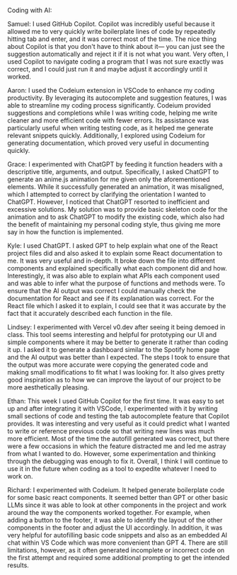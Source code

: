 Coding with AI:

Samuel: I used GitHub Copilot. Copilot was incredibly useful because it allowed me to very quickly write boilerplate lines of code by repeatedly hitting tab and enter, and it was correct most of the time. The nice thing about Copilot is that you don't have to think about it— you can just see the suggestion automatically and reject it if it is not what you want. Very often, I used Copilot to navigate coding a program that I was not sure exactly was correct, and I could just run it and maybe adjust it accordingly until it worked.

Aaron: I used the Codeium extension in VSCode to enhance my coding productivity. By leveraging its autocomplete and suggestion features, I was able to streamline my coding process significantly. Codeium provided suggestions and completions while I was writing code, helping me write cleaner and more efficient code with fewer errors. Its assistance was particularly useful when writing testing code, as it helped me generate relevant snippets quickly. Additionally, I explored using Codeium for generating documentation, which proved very useful in documenting quickly.

Grace: I experimented with ChatGPT by feeding it function headers with a descriptive title, arguments, and output. Specifically, I asked ChatGPT to generate an anime.js animation for me given only the aforementioned elements. While it successfully generated an animation, it was misaligned, which I attempted to correct by clarifying the orientation I wanted to ChatGPT. However, I noticed that ChatGPT resorted to inefficient and excessive solutions. My solution was to provide basic skeleton code for the animation and to ask ChatGPT to modify the existing code, which also had the benefit of maintaining my personal coding style, thus giving me more say in how the function is implemented.

Kyle: I used ChatGPT. I asked GPT to help explain what one of the React project files did and also asked it to explain some React documentation to me. It was very useful and in-depth. It broke down the file into different components and explained specifically what each component did and how. Interestingly, it was also able to explain what APIs each component used and was able to infer what the purpose of functions and methods were. To ensure that the AI output was correct I could manually check the documentation for React and see if its explanation was correct. For the React file which I asked it to explain, I could see that it was accurate by the fact that it accurately described each function in the file. 

Lindsey: I experimented with Vercel v0.dev after seeing it being demoed in class. This tool seems interesting and helpful for prototyping our UI and simple components where it may be better to generate it rather than coding it up. I asked it to generate a dashboard similar to the Spotify home page and the AI output was better than I expected. The steps I took to ensure that the output was more accurate were copying the generated code and making small modifications to fit what I was looking for. It also gives pretty good inspiration as to how we can improve the layout of our project to be more aesthetically pleasing.

Ethan: This week I used GitHub Copilot for the first time. It was easy to set up and after integrating it with VSCode, I experimented with it by writing small sections of code and testing the tab autocomplete feature that Copilot provides. It was interesting and very useful as it could predict what I wanted to write or reference previous code so that writing new lines was much more efficient. Most of the time the autofill generated was correct, but there were a few occasions in which the feature distracted me and led me astray from what I wanted to do. However, some experimentation and thinking through the debugging was enough to fix it. Overall, I think I will continue to use it in the future when coding as a tool to expedite whatever I need to work on.

Richard: I experimented with Codeium. It helped generate boilerplate code for some basic react components. It seemed better than GPT or other basic LLMs since it was able to look at other components in the project and work around the way the components worked together. For example, when adding a button to the footer, it was able to identify the layout of the other components in the footer and adjust the UI accordingly. In addition, it was very helpful for autofilling basic code snippets and also as an embedded AI chat within VS Code which was more convenient than GPT 4. There are still limitations, however, as it often generated incomplete or incorrect code on the first attempt and required some additional prompting to get the intended results.
